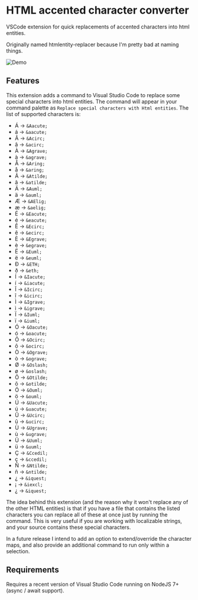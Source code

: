 # HTML accented character converter

VSCode extension for quick replacements of accented characters into html entities.

Originally named htmlentity-replacer because I'm pretty bad at naming things.

![Demo](https://github.com/enriquein/htmlentity-replacer/raw/master/demo.gif)

## Features

This extension adds a command to Visual Studio Code to replace some special characters into html entities. The command will appear in your command palette as `Replace special characters with Html entities`. The list of supported characters is:
- &Aacute; -> `&Aacute;`
- &aacute; -> `&aacute;`
- &Acirc; -> `&Acirc;`
- &acirc; -> `&acirc;`
- &Agrave; -> `&Agrave;`
- &agrave; -> `&agrave;`
- &Aring; -> `&Aring;`
- &aring; -> `&aring;`
- &Atilde; -> `&Atilde;`
- &atilde; -> `&atilde;`
- &Auml; -> `&Auml;`
- &auml; -> `&auml;`
- &AElig; -> `&AElig;`
- &aelig; -> `&aelig;`
- &Eacute; -> `&Eacute;`
- &eacute; -> `&eacute;`
- &Ecirc; -> `&Ecirc;`
- &ecirc; -> `&ecirc;`
- &Egrave; -> `&Egrave;`
- &egrave; -> `&egrave;`
- &Euml; -> `&Euml;`
- &euml; -> `&euml;`
- &ETH; -> `&ETH;`
- &eth; -> `&eth;`
- &Iacute; -> `&Iacute;`
- &iacute; -> `&iacute;`
- &Icirc; -> `&Icirc;`
- &icirc; -> `&icirc;`
- &Igrave; -> `&Igrave;`
- &igrave; -> `&igrave;`
- &Iuml; -> `&Iuml;`
- &iuml; -> `&iuml;`
- &Oacute; -> `&Oacute;`
- &oacute; -> `&oacute;`
- &Ocirc; -> `&Ocirc;`
- &ocirc; -> `&ocirc;`
- &Ograve; -> `&Ograve;`
- &ograve; -> `&ograve;`
- &Oslash; -> `&Oslash;`
- &oslash; -> `&oslash;`
- &Otilde; -> `&Otilde;`
- &otilde; -> `&otilde;`
- &Ouml; -> `&Ouml;`
- &ouml; -> `&ouml;`
- &Uacute; -> `&Uacute;`
- &uacute; -> `&uacute;`
- &Ucirc; -> `&Ucirc;`
- &ucirc; -> `&ucirc;`
- &Ugrave; -> `&Ugrave;`
- &ugrave; -> `&ugrave;`
- &Uuml; -> `&Uuml;`
- &uuml; -> `&uuml;`
- &Ccedil; -> `&Ccedil;`
- &ccedil; -> `&ccedil;`
- &Ntilde; -> `&Ntilde;`
- &ntilde; -> `&ntilde;`
- &iquest; -> `&iquest;` 
- &iexcl; -> `&iexcl;` 
- &iquest; -> `&iquest;`

The idea behind this extension (and the reason why it won't replace any of the other HTML entities) is that if you have a file that contains the listed characters you can replace all of these at once just by running the command. This is very useful if you are working with localizable strings, and your source contains these special characters.

In a future release I intend to add an option to extend/override the character maps, and also provide an additional command to run only within a selection.

## Requirements

Requires a recent version of Visual Studio Code running on NodeJS 7+ (async / await support).
